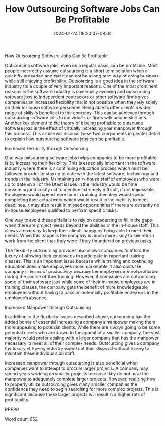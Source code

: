 ﻿---
title: "How Outsourcing Software Jobs Can Be Profitable"
date: 2024-01-24T16:20:37-08:00
description: "Outsourcing Ebooks and Software Jobs txt Tips for Web Success"
featured_image: "/images/Outsourcing Ebooks and Software Jobs txt.jpg"
tags: ["Outsourcing Ebooks and Software Jobs txt"]
---

How Outsourcing Software Jobs Can Be Profitable

Outsourcing software jobs, even on a regular basis, can be profitable. Most people incorrectly assume outsourcing is a short term solution when a quick fix is needed and that it can not be a long term way of doing business while still enjoying profitability. Outsourcing is a good idea in the software industry for a couple of very important reasons. One of the most prominent reasons is the software industry is continually evolving and outsourcing software jobs to independent contractors or other software firms gives companies an increased flexibility that is not possible when they rely solely on their in-house software personnel. Being able to offer clients a wider range of skills is beneficial to the company. This can be achieved through outsourcing software jobs to individuals or firms with unique skill sets. Another key element to the theory of it being profitable to outsource software jobs is the effect of virtually increasing your manpower through this process. This article will discuss these two components in greater detail to explain how outsourcing software jobs can be profitable.

Increased Flexibility through Outsourcing

One way outsourcing software jobs helps companies to be more profitable is by increasing their flexibility. This is especially important in the software industry where there is a continuing education process which must be followed in order to stay up to date with the latest software, technology and trends in the industry. Maintaining an in-house staff of employees who were up to date on all of the latest issues in the industry would be time consuming and costly not to mention extremely difficult, if not impossible. Employees would spend more time in training then they would spend completing their actual work which would result in the inability to meet deadlines. It may also result in missed opportunities if there are currently no in-house employees qualified to perform specific tasks.

One way to avoid these pitfalls is to rely on outsourcing to fill in the gaps when there are project needs beyond the abilities of the in-house staff. This allows a company to keep their clients happy by being able to meet their needs. When this happens the company is much more likely to see return work from the client than they were if they floundered on previous tasks. 

The flexibility outsourcing provides also allows companies to afford the luxury of allowing their employees to participate in important training classes. This is an important issue because while training and continuing education does make employees more marketable, it also costs the company in terms of productivity because the employees are not profitable during the course of their training. However, if companies are outsourcing some of their software jobs while some of their in-house employees are in training classes, the company gets the benefit of more knowledgeable employees without having to pass on potentially profitable endeavors in the employee’s absence. 

Increased Manpower through Outsourcing

In addition to the flexibility issues described above, outsourcing has the added bonus of essential increasing a company’s manpower making them more appealing to potential clients. While there are always going to be some potential clients who are drawn to the appeal of a smaller company, the vast majority would prefer dealing with a larger company that has the manpower necessary to meet all of their complex needs. Outsourcing gives a company the luxury of having industry experts at their disposal without having to maintain these individuals on staff. 

Increased manpower through outsourcing is also beneficial when companies want to attempt to procure larger projects. A company may spend years working on smaller projects because they do not have the manpower to adequately complete larger projects. However, realizing how to properly utilize outsourcing gives many smaller companies the confidence they need to begin searching for more complex projects. This is significant because these larger projects will result in a higher rate of profitability.  

PPPPP

Word count 652



